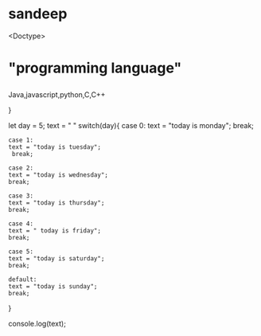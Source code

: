 # sandeep
<Doctype\>
<h1>

"programming language"

</h1>
<title>
Sandeep buerocacy
</title>

<p>Java,javascript,python,C,C++</p>

<nav>

}
</nav>

let day = 5;
text = " "
switch(day){
    case 0:
    text = "today is monday";
    break;

    case 1:
    text = "today is tuesday";
     break;

    case 2:
    text = "today is wednesday";
    break;

    case 3:
    text = "today is thursday";
    break;

    case 4:
    text = " today is friday";
    break;

    case 5:
    text = "today is saturday";
    break;

    default:
    text = "today is sunday";
    break;

}

console.log(text);


